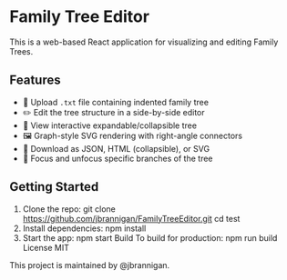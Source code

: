 # Family Tree Editor

This is a web-based React application for visualizing and editing Family Trees.

## Features

- 📂 Upload `.txt` file containing indented family tree
- ✏️ Edit the tree structure in a side-by-side editor
- 🌳 View interactive expandable/collapsible tree
- 🖼️ Graph-style SVG rendering with right-angle connectors
- 💾 Download as JSON, HTML (collapsible), or SVG
- 📌 Focus and unfocus specific branches of the tree

## Getting Started

1. Clone the repo:
   git clone https://github.com/jbrannigan/FamilyTreeEditor.git
   cd test
2. Install dependencies:
   npm install
3. Start the app:
   npm start
Build
To build for production:
   npm run build
License
MIT

This project is maintained by @jbrannigan.

